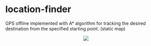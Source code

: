 # location-finder
GPS offline implemented with A* algorithm for tracking the desired destination from the specified starting point. (static map)

<p align="center">
  <img src="https://github.com/Sparcsky/location-finder/blob/master/Tiled%20map%20test.png"/>
</p>

